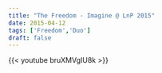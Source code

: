 ```yaml
---
title: "The Freedom - Imagine @ LnP 2015"
date: 2015-04-12
tags: ['Freedom','Duo']
draft: false
---
```

{{< youtube bruXMVgIU8k >}}
